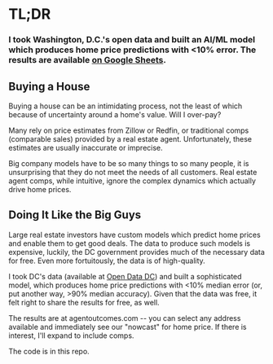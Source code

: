 # TL;DR

### I took Washington, D.C.'s open data and built an AI/ML model which produces home price predictions with <10% error. The results are available [on Google Sheets](url).

## Buying a House

Buying a house can be an intimidating process, not the least of which because of uncertainty around a home's value. Will I over-pay?

Many rely on price estimates from Zillow or Redfin, or traditional comps (comparable sales) provided by a real estate agent. Unfortunately, these estimates are usually inaccurate or imprecise.

Big company models have to be so many things to so many people, it is unsurprising that they do not meet the needs of all customers. Real estate agent comps, while intuitive, ignore the complex dynamics which actually drive home prices.

## Doing It Like the Big Guys

Large real estate investors have custom models which predict home prices and enable them to get good deals. The data to produce such models is expensive, luckily, the DC government provides much of the necessary data for free. Even more fortuitously, the data is of high-quality.

I took DC's data (available at [Open Data DC](https://opendata.dc.gov/)) and built a sophisticated model, which produces home price predictions with <10% median error (or, put another way, >90% median accuracy). Given that the data was free, it felt right to share the results for free, as well. 

The results are at agentoutcomes.com -- you can select any address available and immediately see our "nowcast" for home price. If there is interest, I'll expand to include comps.

The code is in this repo. 
